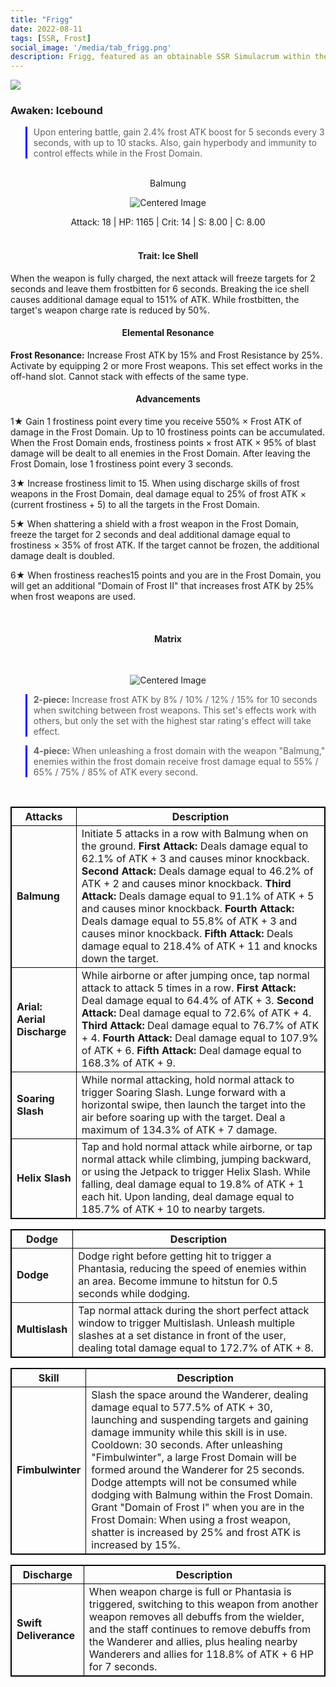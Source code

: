 ```yaml
---
title: "Frigg"
date: 2022-08-11
tags: [SSR, Frost]
social_image: '/media/tab_frigg.png'
description: Frigg, featured as an obtainable SSR Simulacrum within the simulacrum system, associated with the weapon Balmung.
---
```

![](https://i.postimg.cc/KztJp9Kp/Simulacrum-Frigg-Awaken.webp)

### Awaken: Icebound
> Upon entering battle, gain 2.4% frost ATK boost for 5 seconds every 3 seconds, with up to 10 stacks. Also, gain hyperbody and immunity to control effects while in the Frost Domain.

</br>

<center>
Balmung
</center>
<p align="center">
<img src="https://i.postimg.cc/ncDXQ6DD/Icon-Weapon-Balmung.webp" alt="Centered Image">
</p>
<center>
Attack: 18 | HP: 1165 | Crit: 14 | S: 8.00 | C: 8.00
</center>

</br>

<h4 style="text-align: center;"> Trait: Ice Shell </h4>
When the weapon is fully charged, the next attack will freeze targets for 2 seconds and leave them frostbitten for 6 seconds. Breaking the ice shell causes additional damage equal to 151% of ATK. While frostbitten, the target's weapon charge rate is reduced by 50%.

<h4 style="text-align: center;"> Elemental Resonance </h4>

**Frost Resonance:** Increase Frost ATK by 15% and Frost Resistance by 25%. Activate by equipping 2 or more Frost weapons. This set effect works in the off-hand slot. Cannot stack with effects of the same type.

<h4 style="text-align: center;"> Advancements </h4>



1★ Gain 1 frostiness point every time you receive 550% × Frost ATK of damage in the Frost Domain. Up to 10 frostiness points can be accumulated. When the Frost Domain ends, frostiness points × frost ATK × 95% of blast damage will be dealt to all enemies in the Frost Domain. After leaving the Frost Domain, lose 1 frostiness point every 3 seconds.

3★ Increase frostiness limit to 15. When using discharge skills of frost weapons in the Frost Domain, deal damage equal to 25% of frost ATK × (current frostiness + 5) to all the targets in the Frost Domain.


5★ When shattering a shield with a frost weapon in the Frost Domain, freeze the target for 2 seconds and deal additional damage equal to frostiness × 35% of frost ATK. If the target cannot be frozen, the additional damage dealt is doubled.

6★ When frostiness reaches15 points and you are in the Frost Domain, you will get an additional "Domain of Frost II" that increases frost ATK by 25% when frost weapons are used.

<style>
table {
    border-collapse: collapse;
}
table, th, td {
   border: 1.5px solid black;
}
blockquote {
    border-left: solid blue;
    padding-left: 10px;
}
</style>

</br>

<h4 style="text-align: center;"> Matrix </h4>

</br>

<p align="center">
    <img src="https://i.postimg.cc/cHrZRHBV/Frigg-m.png)" alt="Centered Image">
</p>

> **2-piece:** Increase frost ATK by 8% / 10% / 12% / 15% for 10 seconds when switching between frost weapons. This set's effects work with others, but only the set with the highest star rating's effect will take effect.

> **4-piece:** When unleashing a frost domain with the weapon "Balmung," enemies within the frost domain receive frost damage equal to 55% / 65% / 75% / 85% of ATK every second.

</br>

| Attacks          | Description                                                                                                                     |
|-----------------|---------------------------------------------------------------------------------------------------------------------------------|
| **Balmung** | Initiate 5 attacks in a row with Balmung when on the ground. **First Attack:** Deals damage equal to 62.1% of ATK + 3 and causes minor knockback. **Second Attack:** Deals damage equal to 46.2% of ATK + 2 and causes minor knockback. **Third Attack:** Deals damage equal to 91.1% of ATK + 5 and causes minor knockback. **Fourth Attack:** Deals damage equal to 55.8% of ATK + 3 and causes minor knockback. **Fifth Attack:** Deals damage equal to 218.4% of ATK + 11 and knocks down the target. |
| **Arial: Aerial Discharge**| While airborne or after jumping once, tap normal attack to attack 5 times in a row. **First Attack:** Deal damage equal to 64.4% of ATK + 3. **Second Attack:** Deal damage equal to 72.6% of ATK + 4. **Third Attack:** Deal damage equal to 76.7% of ATK + 4. **Fourth Attack:** Deal damage equal to 107.9% of ATK + 6. **Fifth Attack:** Deal damage equal to 168.3% of ATK + 9. |
| **Soaring Slash**| While normal attacking, hold normal attack to trigger Soaring Slash. Lunge forward with a horizontal swipe, then launch the target into the air before soaring up with the target. Deal a maximum of 134.3% of ATK + 7 damage. |
| **Helix Slash**| Tap and hold normal attack while airborne, or tap normal attack while climbing, jumping backward, or using the Jetpack to trigger Helix Slash. While falling, deal damage equal to 19.8% of ATK + 1 each hit. Upon landing, deal damage equal to 185.7% of ATK + 10 to nearby targets. |

| Dodge        | Description                                                                                                                     |
|-----------------|---------------------------------------------------------------------------------------------------------------------------------|
| **Dodge** | Dodge right before getting hit to trigger a Phantasia, reducing the speed of enemies within an area. Become immune to hitstun for 0.5 seconds while dodging. |
| **Multislash**| Tap normal attack during the short perfect attack window to trigger Multislash. Unleash multiple slashes at a set distance in front of the user, dealing total damage equal to 172.7% of ATK + 8. |

| Skill        | Description                                                                                                                     |
|-----------------|---------------------------------------------------------------------------------------------------------------------------------|
| **Fimbulwinter** | Slash the space around the Wanderer, dealing damage equal to 577.5% of ATK + 30, launching and suspending targets and gaining damage immunity while this skill is in use. Cooldown: 30 seconds. After unleashing "Fimbulwinter", a large Frost Domain will be formed around the Wanderer for 25 seconds. Dodge attempts will not be consumed while dodging with Balmung within the Frost Domain. Grant "Domain of Frost I" when you are in the Frost Domain: When using a frost weapon, shatter is increased by 25% and frost ATK is increased by 15%. |

| Discharge          | Description                                                                                                                     |
|-----------------|---------------------------------------------------------------------------------------------------------------------------------|
| **Swift Deliverance** | When weapon charge is full or Phantasia is triggered, switching to this weapon from another weapon removes all debuffs from the wielder, and the staff continues to remove debuffs from the Wanderer and allies, plus healing nearby Wanderers and allies for 118.8% of ATK + 6 HP for 7 seconds. |




